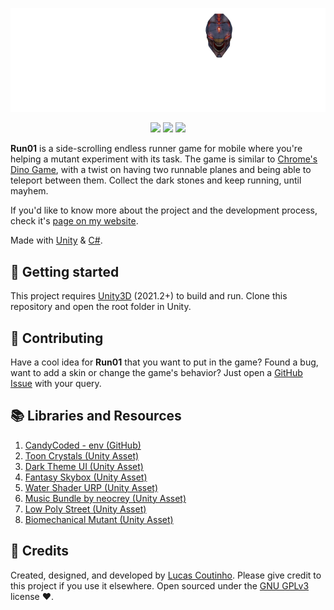 <p align="center">
  <a href="https://coutinho.codes/portfolio/gamedev/run01" target="_blank"><img alt="Game Logo: It's written Run01: 'til Mayhem but the '0' is the face of the player character" src='Assets/UI/game_logo_2.png' style="width: 700px;"/></a>
</p>

<p align="center">
  <img src="https://img.shields.io/github/checks-status/lcscout/run01-unity-game/main">
  <img src="https://img.shields.io/maintenance/yes/2022">
  <a href="https://github.com/lcscout/run01-unity-game/releases"><img src="https://img.shields.io/github/downloads/lcscout/run01-unity-game/total"></a>
</p>

**Run01** is a side-scrolling endless runner game for mobile where you're helping a mutant experiment with its task. The game is similar to [Chrome's Dino Game](https://en.wikipedia.org/wiki/Dinosaur_Game), with a twist on having two runnable planes and being able to teleport between them. Collect the dark stones and keep running, until mayhem.

If you'd like to know more about the project and the development process, check it's [page on my website](https://coutinho.codes/portfolio/gamedev/run01).

Made with [Unity](https://unity.com/) & [C#](https://docs.microsoft.com/en-us/dotnet/csharp/).

## 🎉 Getting started
This project requires [Unity3D](https://unity.com/) (2021.2+) to build and run. Clone this repository and open the root folder in Unity.

## 📣 Contributing
Have a cool idea for **Run01** that you want to put in the game? Found a bug, want to add a skin or change the game's behavior? Just open a [GitHub Issue](https://github.com/lcscout/run01-unity-game/issues) with your query.

## 📚 Libraries and Resources
1. [CandyCoded - env (GitHub)](https://github.com/CandyCoded/env)
2. [Toon Crystals (Unity Asset)](https://assetstore.unity.com/packages/3d/props/toon-crystals-pack-66182)
3. [Dark Theme UI (Unity Asset)](https://assetstore.unity.com/packages/2d/gui/dark-theme-ui-199010)
4. [Fantasy Skybox (Unity Asset)](https://assetstore.unity.com/packages/2d/textures-materials/sky/fantasy-skybox-free-18353)
5. [Water Shader URP (Unity Asset)](https://assetstore.unity.com/packages/2d/textures-materials/water/simple-water-shader-urp-191449)
6. [Music Bundle by neocrey (Unity Asset)](https://assetstore.unity.com/packages/audio/music/electronic/free-music-bundle-by-neocrey-92835)
7. [Low Poly Street (Unity Asset)](https://assetstore.unity.com/packages/3d/environments/urban/low-poly-street-pack-67475)
8. [Biomechanical Mutant (Unity Asset)](https://assetstore.unity.com/packages/3d/characters/humanoids/sci-fi/free-biomechanical-mutant-166330)

## 📜 Credits
Created, designed, and developed by [Lucas Coutinho](https://coutinho.codes). Please give credit to this project if you use it elsewhere. Open sourced under the [GNU GPLv3](https://github.com/lcscout/run01-unity-game/blob/main/LICENSE) license ❤️.
